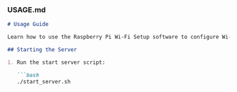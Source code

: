 
### USAGE.md

```markdown
# Usage Guide

Learn how to use the Raspberry Pi Wi-Fi Setup software to configure Wi-Fi on your Raspberry Pi.

## Starting the Server

1. Run the start server script:

   ```bash
   ./start_server.sh

